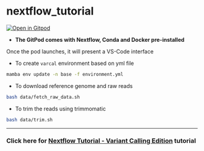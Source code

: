 # nextflow_tutorial

[![Open in Gitpod](https://gitpod.io/button/open-in-gitpod.svg)](https://gitpod.io/#https://github.com/sateeshperi/nextflow_tutorial.git)

* **The GitPod comes with Nextflow, Conda and Docker pre-installed**

Once the pod launches, it will present a VS-Code interface

* To create `varcal` environment based on yml file
```bash
mamba env update -n base -f environment.yml
```

* To download reference genome and raw reads
```bash
bash data/fetch_raw_data.sh
```

* To trim the reads using trimmomatic
```bash
bash data/trim.sh
```

---

### Click here for [Nextflow Tutorial - Variant Calling Edition](https://sateeshperi.github.io/nextflow_varcal/) tutorial

